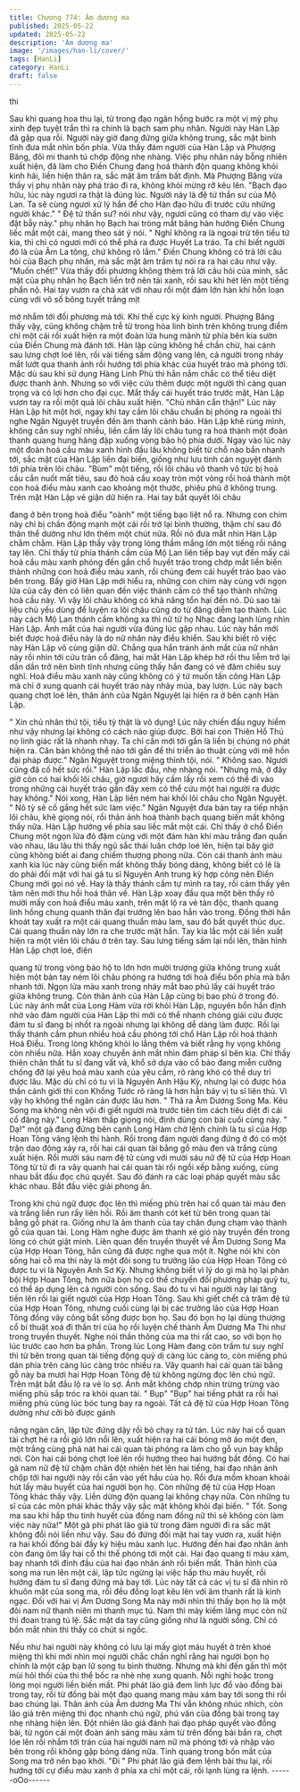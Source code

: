 ```yaml
---
title: Chương 774: Âm dương ma
published: 2025-05-22
updated: 2025-05-22
description: 'Âm dương ma'
image: '/images/han-li/cover/'
tags: [HanLi]
category: HanLi
draft: false
---
```


thi

Sau khi quang hoa thu lại, từ trong đạo ngân hồng bước ra một vị
mỹ phụ xinh đẹp tuyệt trần thì ra chính là bạch sam phụ nhân.
Người này Hàn Lập đã gặp qua rồi. Người này giờ đang đứng
giữa không trung, sắc mặt bình tĩnh đưa mắt nhìn bốn phía. Vừa
thấy đám người của Hàn Lập và Phượng Băng, đôi mi thanh tú
chớp động nhẹ nhàng.
Việc phụ nhân này bỗng nhiên xuất hiện, đã làm cho Điền Chung
đang hoá thành độn quang không khỏi kinh hãi, liền hiện thân ra,
sắc mặt âm trầm bất định.
Mà Phượng Băng vừa thấy vị phụ nhân này phá tráo đi ra, không
khỏi mừng rỡ kêu lên.
"Bạch đạo hữu, lúc này ngươi ra thật là đúng lúc. Người này là đệ
tứ thần sư của Mộ Lan. Ta sẽ cùng ngươi xử lý hắn để cho Hàn
đạo hữu đi trước cứu những người khác."
" Đệ tứ thần sư? nói như vậy, ngươi cũng có tham dự vào việc đặt
bẫy này." phụ nhân họ Bạch hai tròng mắt băng hàn hướng Điền
Chung liếc mắt một cái, mang theo sát ý nói.
" Nghĩ không ra là ngoại trừ tên tiểu tử kia, thì chỉ có ngươi mới có
thể phá ra được Huyết La tráo. Ta chỉ biết người đó là của Âm La
tông, chứ không rõ lắm." Điền Chung không có trả lời câu hỏi của
Bạch phụ nhân, mà sắc mặt âm trầm tự nói ra ra hai câu như vậy.
"Muốn chết!" Vừa thấy đối phương không thèm trả lời câu hỏi của
mình, sắc mặt của phụ nhân họ Bạch liền trở nên tái xanh, rồi sau
khi hét lên một tiếng phẩn nộ. Hai tay vươn ra chà xát với nhau rồi
một đám lớn hàn khí hỗn loạn cùng với vô số bông tuyết trắng mịt

mờ nhắm tới đối phương mà tới. Khí thế cực kỳ kinh người.
Phượng Băng thấy vậy, cũng không chậm trễ từ trong hỏa linh
bình trên không trung điểm chỉ một cái rồi xuất hiện ra một đoàn
lửa hung mãnh từ phía bên kia sườn của Điền Chung mà đánh
tới.
Hàn lập cũng không hề chần chừ, hai cánh sau lưng chợt loé lên,
rồi vài tiếng sấm động vang lên, cả người trong nháy mắt lướt
qua thanh ảnh rồi hướng tới phía khác của huyết tráo mà phóng
tới.
Mặc dù sau khi sử dụng Hàng Linh Phù thì hắn nắm chắc có thể
tiêu diệt được thanh ảnh. Nhưng so với việc cứu thêm được một
người thì càng quan trọng và có lợi hơn cho đại cục.
Mắt thấy cái huyết tráo trước mặt, Hàn Lập vươn tay ra rồi một
quả lôi châu xuất hiện.
"Chủ nhân cẩn thận!"
Lúc này Hàn Lập hít một hơi, ngay khi tay cầm lôi châu chuẩn bị
phóng ra ngoài thì nghe Ngân Nguyệt truyền đến âm thanh cảnh
báo.
Hàn Lập khẽ rùng mình, không cần suy nghĩ nhiều, liền cầm lấy
lôi châu tung ra hoá thành một đoàn thanh quang hung hăng đập
xuống vòng bảo hộ phía dưới.
Ngay vào lúc này một đoàn hoả cầu màu xanh hình đầu lâu
không biết từ chỗ nào bắn nhanh tới, sắc mặt của Hàn Lập liền
đại biến, giống như lưu tinh cản nguyệt đánh tới phía trên lôi
châu.
"Bùm" một tiếng, rồi lôi châu vô thanh vô tức bị hoả cầu cắn nuốt
mất tiêu, sau đó hoả cầu xoay tròn một vòng rồi hoá thành một
con hoả điểu màu xanh cao khoảng một thước, phiêu phù ở
không trung.
Trên mặt Hàn Lập vẻ giận dữ hiện ra. Hai tay bắt quyết lôi châu

đang ở bên trong hoả điểu "oành" một tiếng bạo liệt nổ ra.
Nhưng con chim này chỉ bị chấn động mạnh một cái rồi trở lại
bình thường, thậm chí sau đó thân thể dường như lớn thêm một
chút nữa. Rồi nó đưa mắt nhìn Hàn Lập chằm chằm.
Hàn Lập thấy vậy trong lòng thầm mắng lớn một tiếng rồi nâng
tay lên.
Chỉ thấy từ phía thánh cầm của Mộ Lan liên tiếp bay vụt đến mấy
cái hoả cầu màu xanh phóng đến gần chổ huyết tráo trong chớp
mắt liền biến thành những con hoả điểu màu xanh, rồi chúng đem
cái huyết tráo bao vào bên trong.
Bấy giờ Hàn Lập mới hiểu ra, những con chim này cùng với ngọn
lửa của cây đèn có liên quan đến việc thánh cấm có thể tạo thành
những hoả cầu này. Vì vậy lôi châu không có khả năng tổn hại
đến nó.
Dù sao tài liệu chủ yếu dùng để luyện ra lôi châu cũng do từ đăng
diễm tạo thành.
Lúc này cách Mộ Lan thánh cầm không xa thì nữ tử họ Nhạc
đang lạnh lùng nhìn Hàn Lập. Ánh mắt của hai người vừa đúng
lúc gặp nhau.
Lúc này hắn mới biết được hoả điều này là do nữ nhân này điều
khiển. Sau khi biết rõ việc này Hàn Lập vô cùng giận dữ.
Chẳng qua hắn tránh ánh mắt của nữ nhân này rồi nhìn tới cửu
trản cổ đăng, hai mắt Hàn Lập khép hờ rồi thu liễm trở lại dần dần
trở nên bình tĩnh nhưng cũng thấy hắn đang có vẻ đăm chiêu suy
nghĩ.
Hoả điểu màu xanh này cũng không có ý tứ muốn tấn công Hàn
Lập mà chỉ ở xung quanh cái huyết tráo này nhảy múa, bay lượn.
Lúc này bạch quang chợt loé lên, thân ảnh của Ngân Nguyệt lại
hiện ra ở bên cạnh Hàn Lập.

" Xin chủ nhân thứ tội, tiểu tỳ thật là vô dụng! Lúc nãy chiến đấu
nguy hiểm như vậy nhưng lại không có cách nào giúp được. Bởi
hai con Thiên Hổ Thú nọ linh giác rất là nhanh nhạy. Ta chỉ cần
mới tới gần là liền bị chúng nó phát hiện ra. Căn bản không thể
nào tới gần để thi triển ảo thuật cùng với mê hồn đại pháp được."
Ngân Nguyệt trong miệng thỉnh tội, nói.
" Không sao. Ngươi cũng đã cố hết sức rồi." Hàn Lập lắc đầu, nhẹ
nhàng nói.
"Nhưng mà, ở đây giờ còn có hai khối lôi châu, giờ ngươi hãy cầm
lấy rồi xem có thể đi vào trong những cái huyết tráo gần đây xem
có thể cứu một hai người ra được hay không." Nói xong, Hàn Lập
liền ném hai khối lôi châu cho Ngân Nguyệt.
" Nô tỳ sẽ cố gắng hết sức làm việc." Ngân Nguyệt đưa bàn tay ra
tiếp nhận lôi châu, khẽ giọng nói, rồi thân ảnh hoá thành bạch
quang biến mất không thấy nữa.
Hàn Lập hướng về phía sau liếc mắt một cái.
Chỉ thấy ở chổ Điền Chung một ngọn lửa đỏ đậm cùng với một
đám hàn khí màu trắng đan quấn vào nhau, lâu lâu thì thấy ngũ
sắc thái luân chớp loé lên, hiện tại bây giờ cũng không biết ai
đang chiếm thượng phong nữa.
Còn cái thanh ảnh màu xanh kia lúc này cũng biến mất không
thấy bóng dáng, không biết có lẽ là do phải đối mặt với hai gã tu
sĩ Nguyên Anh trung kỳ hợp công nên Điền Chung mới gọi nó về.
Hay là thấy thánh cầm tự mình ra tay, rồi cảm thấy yên tâm nên
mới thu hồi hoá thân về.
Hàn Lập xoay đầu qua một bên thấy rõ mười mấy con hoả điểu
màu xanh, trên mặt lộ ra vẻ tàn độc, thanh quang linh hồng chung
quanh thân đại trướng lên bao hắn vào trong. Đồng thời hắn
khoát tay xuất ra một cái quang thuẩn màu lam, sau đó bắt quyết
thúc dục. Cái quang thuẩn này lớn ra che trước mặt hắn. Tay kia
lắc một cái liền xuất hiện ra một viên lôi châu ở trên tay.
Sau lưng tiếng sấm lại nổi lên, thân hình Hàn Lập chợt loé, điện

quang từ trong vòng bảo hộ to lớn hơn mười trượng giữa không
trung xuất hiện một bàn tay ném lôi châu phóng ra hướng tới hoả
điểu bốn phía mà bắn nhanh tới.
Ngọn lửa màu xanh trong nháy mắt bao phủ lấy cái huyết tráo
giữa không trung. Còn thân ảnh của Hàn Lập cũng bị bao phủ ở
trong đó.
Lúc này ánh mắt của Long Hàm vừa rời khỏi Hàn Lập, nguyên
bổn hắn định nhờ vào đám người của Hàn Lập thì mới có thể
nhanh chóng giải cứu được đám tu sĩ đang bị nhốt ra ngoài
nhưng lại không dễ dàng làm được. Rồi lại thấy thánh cầm phun
nhiều hoả cầu phóng tới chổ Hàn Lập rồi hoá thành Hoả Điểu.
Trong lòng không khỏi lo lắng thêm và biết rằng hy vọng không
còn nhiều nữa.
Hắn xoay chuyển ánh mắt nhìn đám pháp sĩ bên kia. Chỉ thấy
thiên chân thất tu sĩ đang vất vả, khổ sở dựa vào cổ bảo đang
miễn cưỡng chống đỡ lại yêu hoả màu xanh của yêu cầm, rõ ràng
khó có thể duy trì được lâu.
Mặc dù chỉ có tu vi là Nguyên Anh Hậu Kỳ, nhưng lại có được hóa
thần cảnh giới thì con Khổng Tước rõ ràng là hơn hẳn bảy vị tu sĩ
liên thủ. Vì vậy họ không thể ngăn cản được lâu hơn.
" Thả ra Âm Dương Song Ma. Kêu Song ma không nên vội đi giết
người mà trước tiên tìm cách tiêu diệt đi cái cổ đăng này." Long
Hàm thấp giọng nói, định dùng con bài cuối cùng này.
" Dạ!" một gã đang đứng bên cạnh Long Hàm chờ lệnh chính là tu
sĩ của Hợp Hoan Tông vâng lệnh thi hành.
Rồi trong đám người đang đứng ở đó có một trận dao động xảy
ra, rồi hai cái quan tài bằng gỗ màu đen và trắng cùng xuất hiện.
Rồi mười sáu nam đệ tử cùng với mười sáu nữ đệ tử của Hợp
Hoan Tông từ từ đi ra vây quanh hai cái quan tài rồi ngồi xếp
bằng xuống, cùng nhau bắt đầu đọc chú quyết. Sau đó đánh ra
các loại pháp quyết màu sắc khác nhau. Bắt đầu việc giải phong
ấn.

Trong khi chú ngữ được đọc lên thì miếng phù trên hai cổ quan tài
màu đen và trắng liền run rẩy liên hồi. Rồi âm thanh cót két từ bên
trong quan tài bằng gỗ phát ra. Giống như là âm thanh của tay
chân đụng chạm vào thành gỗ của quan tài.
Long Hàm nghe được âm thanh xé gió này truyền đến trong lòng
có chút giật mình.
Liên quan đến truyền thuyết về Âm Dương Song Ma của Hợp
Hoan Tông, hắn cũng đã được nghe qua một ít.
Nghe nói khi còn sống hai cỗ ma thi này là một đôi song tu trưởng
lão của Hợp Hoan Tông có được tu vi là Nguyên Anh Sơ Kỳ.
Nhưng không biết vì lý do gì mà họ lại phản bội Hợp Hoan Tông,
hơn nữa bọn họ có thể chuyển đổi phương pháp quỷ tu, có thể áp
dụng lên cả người còn sống. Sau đó tu vi hai người này lại tăng
tiến lên rồi lại giết người của Hợp Hoan Tông. Sau khi giết chết cả
trăm đệ tử của Hợp Hoan Tông, nhưng cuối cùng lại bị các
trưởng lão của Hợp Hoan Tông đồng vây công bắt sống được
bọn họ. Sau đó bọn họ lại dùng thượng cổ bí thuật xoá đi thần trí
của họ rồi luyện chế thành Âm Dương Ma Thi như trong truyền
thuyết.
Nghe nói thần thông của ma thi rất cao, so với bọn họ lúc trước
cao hơn ba phần.
Trong lúc Long Hàm đang còn trầm tư suy nghĩ thì từ bên trong
quan tài tiếng động quỷ dị càng lúc càng to, còn miếng phú dán
phía trên càng lúc càng tróc nhiều ra.
Vây quanh hai cái quan tài bằng gỗ này ba mươi hai Hợp Hoan
Tông đệ tử không ngừng đọc lên chú ngữ. Trên mặt bắt đầu lộ ra
vẻ lo sợ. Ánh mắt không chớp nhìn trừng trừng vào miếng phù
sắp tróc ra khỏi quan tài.
" Bụp" "Bụp" hai tiếng phát ra rồi hai miếng phù cùng lúc bóc tung
bay ra ngoài.
Tất cả đệ tử của Hợp Hoan Tông dường như cởi bỏ được gánh

nặng ngàn cân, lập tức đứng dậy rồi bỏ chạy ra tứ tán.
Lúc này hai cổ quan tài chợt hé ra rồi gió lớn nổi lên, xuất hiện ra
hai cái bóng mờ ảo một đen, một trắng cùng phá nát hai cái quan
tài phóng ra làm cho gỗ vụn bay khắp nơi. Còn hai cái bóng chợt
loé lên rồi hướng theo hai hướng bất đồng.
Có hai gã nam nữ đệ tử chậm chân đột nhiên hét lên hai tiếng,
hai đạo nhân ảnh chộp tới hai người này rồi cắn vào yết hầu của
họ. Rồi đưa mồm khoan khoái hút lấy máu huyết của hai người
bọn họ.
Còn những đệ tử của Hợp Hoan Tông khác thấy vậy. Liền dừng
độn quang lại không chạy nữa.
Còn những tu sĩ của các môn phái khác thấy vậy sắc mặt không
khỏi đại biến.
" Tốt. Song ma sau khi hấp thu tinh huyết của đồng nam đồng nữ
thì sẽ không còn làm việc này nữa!" Một gã phi phát lão giả từ
trong đám người đi ra sắc mặt không đổi nói liền như vậy.
Sau đó đứng đối mặt hai tay vươn ra, xuất hiện ra hai khối đồng
bài đầy ký hiệu màu xanh lục. Hướng đến hai đạo nhân ảnh còn
đang ôm lấy hai cổ thi thể phóng tới một cái.
Hai đạo quang ti màu xám, bay nhanh tới đỉnh đầu của hai đạo
nhân ảnh rồi biến mất.
Thân hình của song ma run lên một cái, lập tức ngừng lại việc
hấp thu máu huyết, rồi hướng đám tu sĩ đang đứng mà bay tới.
Lúc này tất cả các vị tu sĩ đã nhìn rõ khuôn mặt của song ma, rồi
đều đồng loạt kêu lên với âm thanh rất là kinh ngạc.
Đối với hai vị Âm Dương Song Ma này mới nhìn thì thấy bọn họ là
một đôi nam nữ thanh niên mi thanh mục tú. Nam thì mày kiếm
lãng mục còn nữ thì đoan trang tú lệ. Sắc mặt da tay cũng giống
như là người sống. Chỉ có bốn mắt nhìn thì thấy có chút si ngốc.

Nếu như hai người này không có lưu lại mấy giọt máu huyết ở
trên khoé miệng thì khi mới nhìn mọi người chắc chắn nghĩ rằng
hai người bọn họ chính là một cặp bạn lữ song tu bình thường.
Nhưng mà khi đến gần thì một mùi hôi thối của thi thể bốc ra nhè
nhẹ xung quanh.
Nỗi nghi hoặc trong lòng mọi người liền biến mất.
Phi phát lão giả đem linh lực đổ vào đồng bài trong tay, rồi từ
đồng bài một đạo quang mang màu xám bay tới song thi rồi bao
chúng lại.
Thân ảnh của Âm dương Ma Thi vẫn không nhúc nhích, còn lão
giả trên miệng thì đọc nhanh chú ngữ, phú văn của đồng bài trong
tay nhẹ nhàng hiện lên.
Đột nhiên lão giả đánh hai đạo pháp quyết vào đồng bài, từ ngón
cái một đoàn ánh sáng màu xám từ trên đồng bài bắn ra, chợt lóe
lên rồi nhắm tới trán của hai người nam nữ mà phóng tới và nhập
vào bên trong rồi không gặp bóng dáng nữa.
Tinh quang trong bốn mắt của Song ma trở nên bạo khởi.
"Đi "
Phi phát lão giả đem lệnh bài thu lại, rồi hướng tới cự điểu màu
xanh ở phía xa chỉ một cái, rồi lạnh lùng ra lệnh.
------oOo------
